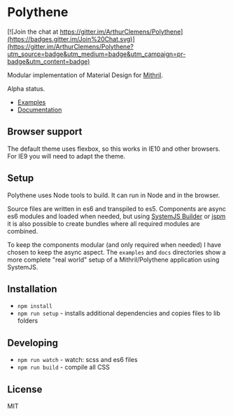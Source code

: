 # Polythene

[![Join the chat at https://gitter.im/ArthurClemens/Polythene](https://badges.gitter.im/Join%20Chat.svg)](https://gitter.im/ArthurClemens/Polythene?utm_source=badge&utm_medium=badge&utm_campaign=pr-badge&utm_content=badge)

Modular implementation of Material Design for [Mithril](http://lhorie.github.io/mithril). 

Alpha status.


* [Examples](https://github.com/ArthurClemens/Polythene-Examples)
* [Documentation](http://polythene.js.org)


## Browser support

The default theme uses flexbox, so this works in IE10 and other browsers. For IE9 you will need to adapt the theme.


## Setup

Polythene uses Node tools to build. It can run in Node and in the browser.

Source files are written in es6 and transpiled to es5. Components are async es6 modules and loaded when needed, but using [SystemJS Builder](https://github.com/systemjs/builder) or [jspm](https://github.com/jspm/jspm-cli) it is also possible to create bundles where all required modules are combined.

To keep the components modular (and only required when needed) I have chosen to keep the async aspect. 
The `examples` and `docs` directories show a more complete "real world" setup of a Mithril/Polythene application using SystemJS.


## Installation

* `npm install`
* `npm run setup` - installs additional dependencies and copies files to lib folders


## Developing

* `npm run watch` - watch: scss and es6 files
* `npm run build` - compile all CSS


## License

MIT

